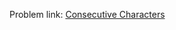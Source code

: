 Problem link: <a href = "https://www.interviewbit.com/problems/remove-consecutive-characters/">Consecutive Characters</a>